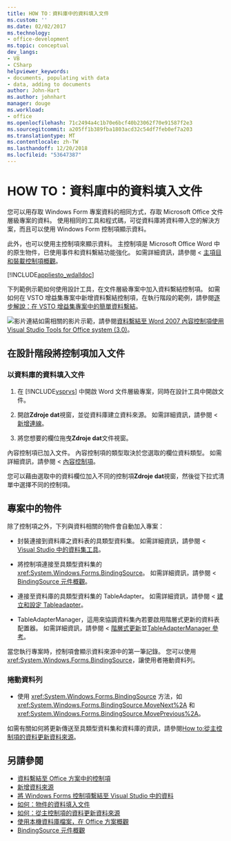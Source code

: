 ```yaml
---
title: HOW TO：資料庫中的資料填入文件
ms.custom: ''
ms.date: 02/02/2017
ms.technology:
- office-development
ms.topic: conceptual
dev_langs:
- VB
- CSharp
helpviewer_keywords:
- documents, populating with data
- data, adding to documents
author: John-Hart
ms.author: johnhart
manager: douge
ms.workload:
- office
ms.openlocfilehash: 71c2494a4c1b70e6bcf40b23062f70e91587f2e3
ms.sourcegitcommit: a205ff1b389fba1803acd32c54df7feb0ef7a203
ms.translationtype: MT
ms.contentlocale: zh-TW
ms.lasthandoff: 12/20/2018
ms.locfileid: "53647387"
---
```

# <a name="how-to-populate-documents-with-data-from-a-database"></a>HOW TO：資料庫中的資料填入文件

您可以用存取 Windows Form 專案資料的相同方式，存取 Microsoft Office 文件層級專案的資料。 使用相同的工具和程式碼，可從資料庫將資料帶入您的解決方案，而且可以使用 Windows Form 控制項顯示資料。

此外，也可以使用主控制項來顯示資料。 主控制項是 Microsoft Office Word 中的原生物件，已使用事件和資料繫結功能強化。 如需詳細資訊，請參閱 <<c0> [ 主項目和裝載控制項概觀](../vsto/host-items-and-host-controls-overview.md)。

[!INCLUDE[appliesto_wdalldoc](../vsto/includes/appliesto-wdalldoc-md.md)]

下列範例示範如何使用設計工具，在文件層級專案中加入資料繫結控制項。 如需如何在 VSTO 增益集專案中新增資料繫結控制項，在執行階段的範例，請參閱[逐步解說：在 VSTO 增益集專案中的簡單資料繫結](../vsto/walkthrough-simple-data-binding-in-vsto-add-in-project.md)。

![影片連結](../vsto/media/playvideo.gif "影片連結")如需相關的影片示範，請參閱[資料繫結至 Word 2007 內容控制項使用 Visual Studio Tools for Office system (3.0)](http://go.microsoft.com/fwlink/?LinkId=136785)。

## <a name="add-a-control-to-a-document-at-design-time"></a>在設計階段將控制項加入文件

### <a name="to-populate-a-document-with-data-from-a-database"></a>以資料庫的資料填入文件

1.  在 [!INCLUDE[vsprvs](../sharepoint/includes/vsprvs-md.md)] 中開啟 Word 文件層級專案，同時在設計工具中開啟文件。

2.  開啟**Zdroje dat**視窗，並從資料庫建立資料來源。 如需詳細資訊，請參閱 <<c0> [ 新增連線](../data-tools/add-new-connections.md)。

3.  將您想要的欄位拖曳**Zdroje dat**文件視窗。

內容控制項已加入文件。 內容控制項的類型取決於您選取的欄位資料類型。 如需詳細資訊，請參閱 <<c0> [ 內容控制項](../vsto/content-controls.md)。

您可以藉由選取中的資料欄位加入不同的控制項**Zdroje dat**視窗，然後從下拉式清單中選擇不同的控制項。

## <a name="objects-in-the-project"></a>專案中的物件

除了控制項之外，下列與資料相關的物件會自動加入專案：

-   封裝連接到資料庫之資料表的具類型資料集。 如需詳細資訊，請參閱 < [Visual Studio 中的資料集工具](../data-tools/dataset-tools-in-visual-studio.md)。

-   將控制項連接至具類型資料集的 <xref:System.Windows.Forms.BindingSource>。 如需詳細資訊，請參閱 < [BindingSource 元件概觀](/dotnet/framework/winforms/controls/bindingsource-component-overview)。

-   連接至資料庫的具類型資料集的 TableAdapter。 如需詳細資訊，請參閱 <<c0> [ 建立和設定 Tableadapter](../data-tools/create-and-configure-tableadapters.md)。

-   TableAdapterManager，這用來協調資料集內若要啟用階層式更新的資料表配置器。 如需詳細資訊，請參閱 <<c0> [ 階層式更新](../data-tools/hierarchical-update.md)並[TableAdapterManager 參考](../data-tools/fill-datasets-by-using-tableadapters.md#tableadaptermanager-reference)。

當您執行專案時，控制項會顯示資料來源中的第一筆記錄。 您可以使用 <xref:System.Windows.Forms.BindingSource>，讓使用者捲動資料列。

### <a name="to-scroll-through-the-records"></a>捲動資料列

-   使用 <xref:System.Windows.Forms.BindingSource> 方法，如 <xref:System.Windows.Forms.BindingSource.MoveNext%2A> 和 <xref:System.Windows.Forms.BindingSource.MovePrevious%2A>。

如需有關如何將更新傳送至具類型資料集和資料庫的資訊，請參閱[How to:從主控制項的資料更新資料來源](../vsto/how-to-update-a-data-source-with-data-from-a-host-control.md)。

## <a name="see-also"></a>另請參閱

- [資料繫結至 Office 方案中的控制項](../vsto/binding-data-to-controls-in-office-solutions.md)
- [新增資料來源](../data-tools/add-new-data-sources.md)
- [將 Windows Forms 控制項繫結至 Visual Studio 中的資料](../data-tools/bind-windows-forms-controls-to-data-in-visual-studio.md)
- [如何：物件的資料填入文件](../vsto/how-to-populate-documents-with-data-from-objects.md)
- [如何：從主控制項的資料更新資料來源](../vsto/how-to-update-a-data-source-with-data-from-a-host-control.md)
- [使用本機資料庫檔案，在 Office 方案概觀](../vsto/using-local-database-files-in-office-solutions-overview.md)
- [BindingSource 元件概觀](/dotnet/framework/winforms/controls/bindingsource-component-overview)